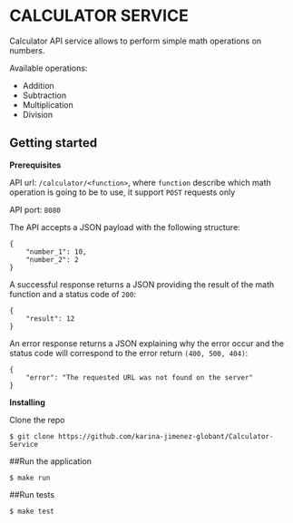 # CALCULATOR SERVICE

Calculator API service allows to perform simple math operations on numbers. 

Available operations:
- Addition
- Subtraction
- Multiplication
- Division
 
## Getting started

**Prerequisites**

API url: `/calculator/<function>`, where `function` describe which math operation is going to be to use,
it support `POST` requests only

API port: `8080`


The API accepts a JSON payload with the following structure: 

```
{
    "number_1": 10, 
    "number_2": 2
}
```

A successful response returns a JSON providing the result of the math function and a status code of `200`:
```
{
    "result": 12
}
```

An error response returns a JSON explaining why the error occur and the status code will correspond to the error return `(400, 500, 404)`: 
```
{
    "error": "The requested URL was not found on the server"
}
```


**Installing**

Clone the repo

```
$ git clone https://github.com/karina-jimenez-globant/Calculator-Service 
```

##Run the application 

```
$ make run   
```

##Run tests

```
$ make test
```

